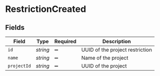 # RestrictionCreated


## Fields

| Field                           | Type                            | Required                        | Description                     |
| ------------------------------- | ------------------------------- | ------------------------------- | ------------------------------- |
| `id`                            | *string*                        | :heavy_minus_sign:              | UUID of the project restriction |
| `name`                          | *string*                        | :heavy_minus_sign:              | Name of the project             |
| `projectId`                     | *string*                        | :heavy_minus_sign:              | UUID of the project             |